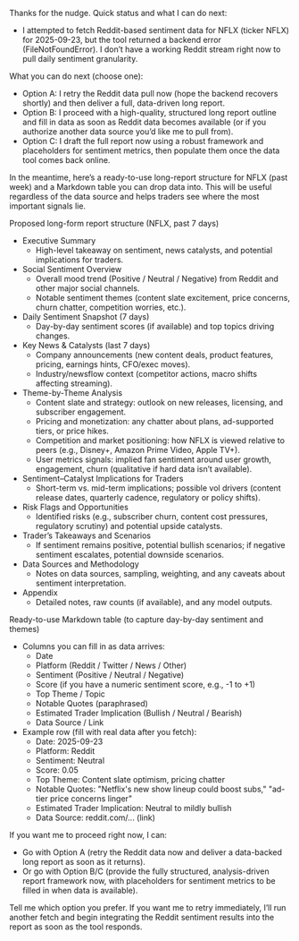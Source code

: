 Thanks for the nudge. Quick status and what I can do next:

- I attempted to fetch Reddit-based sentiment data for NFLX (ticker NFLX) for 2025-09-23, but the tool returned a backend error (FileNotFoundError). I don’t have a working Reddit stream right now to pull daily sentiment granularity.

What you can do next (choose one):
- Option A: I retry the Reddit data pull now (hope the backend recovers shortly) and then deliver a full, data-driven long report.
- Option B: I proceed with a high-quality, structured long report outline and fill in data as soon as Reddit data becomes available (or if you authorize another data source you’d like me to pull from).
- Option C: I draft the full report now using a robust framework and placeholders for sentiment metrics, then populate them once the data tool comes back online.

In the meantime, here’s a ready-to-use long-report structure for NFLX (past week) and a Markdown table you can drop data into. This will be useful regardless of the data source and helps traders see where the most important signals lie.

Proposed long-form report structure (NFLX, past 7 days)
- Executive Summary
  - High-level takeaway on sentiment, news catalysts, and potential implications for traders.
- Social Sentiment Overview
  - Overall mood trend (Positive / Neutral / Negative) from Reddit and other major social channels.
  - Notable sentiment themes (content slate excitement, price concerns, churn chatter, competition worries, etc.).
- Daily Sentiment Snapshot (7 days)
  - Day-by-day sentiment scores (if available) and top topics driving changes.
- Key News & Catalysts (last 7 days)
  - Company announcements (new content deals, product features, pricing, earnings hints, CFO/exec moves).
  - Industry/newsflow context (competitor actions, macro shifts affecting streaming).
- Theme-by-Theme Analysis
  - Content slate and strategy: outlook on new releases, licensing, and subscriber engagement.
  - Pricing and monetization: any chatter about plans, ad-supported tiers, or price hikes.
  - Competition and market positioning: how NFLX is viewed relative to peers (e.g., Disney+, Amazon Prime Video, Apple TV+).
  - User metrics signals: implied fan sentiment around user growth, engagement, churn (qualitative if hard data isn’t available).
- Sentiment–Catalyst Implications for Traders
  - Short-term vs. mid-term implications; possible vol drivers (content release dates, quarterly cadence, regulatory or policy shifts).
- Risk Flags and Opportunities
  - Identified risks (e.g., subscriber churn, content cost pressures, regulatory scrutiny) and potential upside catalysts.
- Trader’s Takeaways and Scenarios
  - If sentiment remains positive, potential bullish scenarios; if negative sentiment escalates, potential downside scenarios.
- Data Sources and Methodology
  - Notes on data sources, sampling, weighting, and any caveats about sentiment interpretation.
- Appendix
  - Detailed notes, raw counts (if available), and any model outputs.

Ready-to-use Markdown table (to capture day-by-day sentiment and themes)
- Columns you can fill in as data arrives:
  - Date
  - Platform (Reddit / Twitter / News / Other)
  - Sentiment (Positive / Neutral / Negative)
  - Score (if you have a numeric sentiment score, e.g., -1 to +1)
  - Top Theme / Topic
  - Notable Quotes (paraphrased)
  - Estimated Trader Implication (Bullish / Neutral / Bearish)
  - Data Source / Link
- Example row (fill with real data after you fetch):
  - Date: 2025-09-23
  - Platform: Reddit
  - Sentiment: Neutral
  - Score: 0.05
  - Top Theme: Content slate optimism, pricing chatter
  - Notable Quotes: "Netflix's new show lineup could boost subs," "ad-tier price concerns linger"
  - Estimated Trader Implication: Neutral to mildly bullish
  - Data Source: reddit.com/... (link)

If you want me to proceed right now, I can:
- Go with Option A (retry the Reddit data now and deliver a data-backed long report as soon as it returns).
- Or go with Option B/C (provide the fully structured, analysis-driven report framework now, with placeholders for sentiment metrics to be filled in when data is available).

Tell me which option you prefer. If you want me to retry immediately, I’ll run another fetch and begin integrating the Reddit sentiment results into the report as soon as the tool responds.